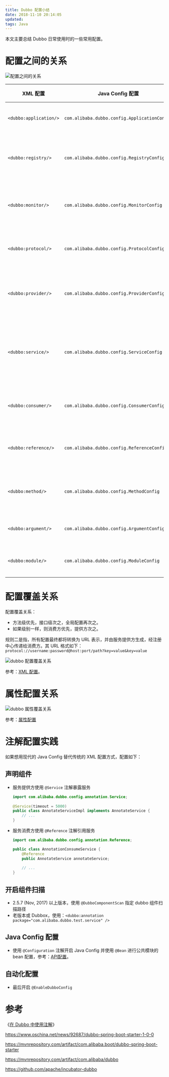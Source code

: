 ```yaml
---
title: Dubbo 配置小结
date: 2018-11-10 20:14:05
updated:
tags: Java
---
```


本文主要总结 Dubbo 日常使用时的一些常用配置。

# 配置之间的关系

![配置之间的关系](/img/dubbo/dubbo-config.jpg)

| XML 配置               | Java Config 配置                             | 配置         | 解释                                                         |
| ---------------------- | -------------------------------------------- | ------------ | ------------------------------------------------------------ |
| `<dubbo:application/>` | `com.alibaba.dubbo.config.ApplicationConfig` | 应用配置     | 用于配置当前应用信息，不管该应用是提供者还是消费者           |
| `<dubbo:registry/>`    | `com.alibaba.dubbo.config.RegistryConfig`    | 注册中心配置 | 用于配置连接注册中心相关信息                                 |
| `<dubbo:monitor/>`     | `com.alibaba.dubbo.config.MonitorConfig`     | 监控中心配置 | 用于配置连接监控中心相关信息，可选                           |
| `<dubbo:protocol/>`    | `com.alibaba.dubbo.config.ProtocolConfig`    | 协议配置     | 用于配置提供服务的协议信息，协议由提供方指定，消费方**被动接受** |
| `<dubbo:provider/>`    | `com.alibaba.dubbo.config.ProviderConfig`    | 提供方配置   | 当 `ProtocolConfig` 和 `ServiceConfig` 某属性没有配置时，采用此缺省值，可选 |
| `<dubbo:service/>`     | `com.alibaba.dubbo.config.ServiceConfig`     | 服务配置     | 用于暴露一个服务，定义服务的元信息，一个服务可以用多个协议暴露，一个服务也可以注册到多个注册中心。对应注解：`@Service` |
| `<dubbo:consumer/>`    | `com.alibaba.dubbo.config.ConsumerConfig`    | 消费方配置   | 当 `ReferenceConfig` 某属性没有配置时，采用此缺省值，可选    |
| `<dubbo:reference/>`   | `com.alibaba.dubbo.config.ReferenceConfig`   | 引用配置     | 用于创建一个远程服务代理，一个引用可以指向多个注册中心。对应注解：`@Reference` |
| `<dubbo:method/>`      | `com.alibaba.dubbo.config.MethodConfig`      | 方法配置     | 用于 `ServiceConfig` 和 `ReferenceConfig` 指定方法级的配置信息 |
| `<dubbo:argument/>`    | `com.alibaba.dubbo.config.ArgumentConfig`    | 参数配置     | 用于指定方法参数配置                                         |
| `<dubbo:module/>`      | `com.alibaba.dubbo.config.ModuleConfig`      | 模块配置     | 用于配置当前模块信息，可选                                   |

# 配置覆盖关系

配置覆盖关系：

* 方法级优先，接口级次之，全局配置再次之。
* 如果级别一样，则消费方优先，提供方次之。

规则二是指，所有配置最终都将转换为 URL 表示，并由服务提供方生成，经注册中心传递给消费方。其 URL 格式如下：`protocol://username:password@host:port/path?key=value&key=value`

![dubbo 配置覆盖关系](/img/dubbo/dubbo-config-override.jpg)

参考：[XML 配置](http://dubbo.apache.org/zh-cn/docs/user/configuration/xml.html)。

# 属性配置关系

![dubbo 属性覆盖关系](/img/dubbo/dubbo-properties-override.jpg)

参考：[属性配置](http://dubbo.apache.org/zh-cn/docs/user/configuration/properties.html)

# 注解配置实践

如果想用现代的 Java Config 替代传统的 XML 配置方式，配置如下：

## 声明组件

* 服务提供方使用 `@Service` 注解暴露服务

  ```java
  import com.alibaba.dubbo.config.annotation.Service;
   
  @Service(timeout = 5000)
  public class AnnotateServiceImpl implements AnnotateService { 
      // ...
  }
  ```

* 服务消费方使用 `@Reference` 注解引用服务

  ```java
  import com.alibaba.dubbo.config.annotation.Reference;
  
  public class AnnotationConsumeService {
      @Reference
      public AnnotateService annotateService;
      
      // ...
  }
  ```

## 开启组件扫描

* 2.5.7 (Nov, 2017) 以上版本，使用 `@DubboComponentScan` 指定 dubbo 组件扫描路径
* 老版本或 Dubbox，使用：`<dubbo:annotation package="com.alibaba.dubbo.test.service" /> `

## Java Config 配置

* 使用 `@Configuration` 注解开启 Java Config 并使用 `@Bean` 进行公共模块的 bean 配置，参考：[API配置](http://dubbo.apache.org/zh-cn/docs/user/configuration/api.html)。


## 自动化配置

* 最后开启 `@EnableDubboConfig`

# 参考

《[在 Dubbo 中使用注解](http://dubbo.apache.org/zh-cn/blog/dubbo-annotation.html)》

https://www.oschina.net/news/92687/dubbo-spring-boot-starter-1-0-0

https://mvnrepository.com/artifact/com.alibaba.boot/dubbo-spring-boot-starter

https://mvnrepository.com/artifact/com.alibaba/dubbo

https://github.com/apache/incubator-dubbo
